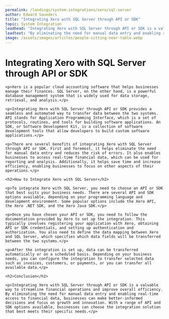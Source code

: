 ```yaml
---
permalink: /landings/system-integrations/xero/sql-server
author: Edward Saunders
title: "Integrating Xero with SQL Server through API or SDK"
topic: System Integration
leadhead: "Integrating Xero with SQL Server through API or SDK is a valuable way to streamline financial operations and improve overall efficiency"
leadtext: "By eliminating the need for manual data entry and enabling real-time access to financial data, businesses can make better-informed decisions and focus on growth and innovation. With a range of API and SDK options available, businesses can choose the integration solution that best meets their specific needs."
image: /assets/images/articles/people-sitting-near-table.webp
---
```

<div class="arttext">
	<h1>Integrating Xero with SQL Server through API or SDK</h1>

	<p>Xero is a popular cloud accounting software that helps businesses manage their finances. SQL Server, on the other hand, is a powerful database management system that is widely used for data storage, retrieval, and analysis.</p>

	<p>Integrating Xero with SQL Server through API or SDK provides a seamless and automated way to transfer data between the two systems. API stands for Application Programming Interface, which is a set of protocols, routines, and tools for building software applications. An SDK, or Software Development Kit, is a collection of software development tools that allow developers to build custom software applications.</p>

	<p>There are several benefits of integrating Xero with SQL Server through API or SDK. First and foremost, it helps eliminate the need for manual data entry and reduces the risk of errors. It also enables businesses to access real-time financial data, which can be used for reporting and analysis. Additionally, it helps save time and increase efficiency, enabling businesses to focus on other aspects of their operations.</p>

	<h2>How to Integrate Xero with SQL Server</h2>

	<p>To integrate Xero with SQL Server, you need to choose an API or SDK that best suits your business needs. There are several API and SDK options available, depending on your programming language and development environment. Some popular options include the Xero API, the Xero .NET SDK, and the Xero Java SDK.</p>

	<p>Once you have chosen your API or SDK, you need to follow the documentation provided by Xero to set up the integration. This typically involves registering your application with Xero, obtaining API or SDK credentials, and setting up authentication and authorization. You also need to define the data mapping between Xero and SQL Server, which specifies which data fields will be transferred between the two systems.</p>

	<p>After the integration is set up, data can be transferred automatically or on a scheduled basis. Depending on your business needs, you can configure the integration to transfer selected data such as invoices, customers, or payments, or you can transfer all available data.</p>

	<h2>Conclusion</h2>

	<p>Integrating Xero with SQL Server through API or SDK is a valuable way to streamline financial operations and improve overall efficiency. By eliminating the need for manual data entry and enabling real-time access to financial data, businesses can make better-informed decisions and focus on growth and innovation. With a range of API and SDK options available, businesses can choose the integration solution that best meets their specific needs.</p>

</div>